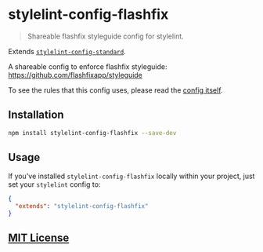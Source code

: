 # stylelint-config-flashfix

> Shareable flashfix styleguide config for stylelint.

Extends [`stylelint-config-standard`](https://github.com/stylelint/stylelint-config-standard).

A shareable config to enforce flashfix styleguide: https://github.com/flashfixapp/styleguide

To see the rules that this config uses, please read the [config itself](./index.js).

## Installation

```bash
npm install stylelint-config-flashfix --save-dev
```

## Usage

If you've installed `stylelint-config-flashfix` locally within your project, just set your `stylelint` config to:

```json
{
  "extends": "stylelint-config-flashfix"
}
```

## [MIT License](LICENSE)
